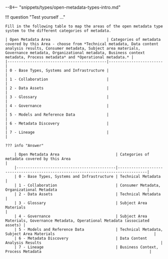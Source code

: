 <!-- SPDX-License-Identifier: CC-BY-4.0 -->
<!-- Copyright Contributors to the Egeria project. -->

--8<-- "snippets/types/open-metadata-types-intro.md"

!!! question "Test yourself ..."

    Fill in the following table to map the areas of the open metadata type system to the different categories of metadata.
    
    | Open Metadata Area                         | Categories of metadata covered by this Area - choose from *Technical metadata, Data content analysis results, Consumer metadata, Subject area materials, Governance metadata, Organizational metadata, Business context metadata, Process metadata* and *Operational metadata.* |
    |--------------------------------------------|------------------------|
    | 0 - Base Types, Systems and Infrastructure |                        |
    | 1 - Collaboration                          |                        |
    | 2 - Data Assets                            |                        |
    | 3 - Glossary                               |                        |
    | 4 - Governance                             |                        |
    | 5 - Models and Reference Data              |                        |
    | 6 - Metadata Discovery                     |                        |
    | 7 - Lineage                                |                        |
    
    ??? info "Answer"
        
        | Open Metadata Area                         | Categories of metadata covered by this Area                                              |
        |--------------------------------------------|-----------------------------------------------------------------------------------|
        | 0 - Base Types, Systems and Infrastructure | Technical Metadata                                                                |
        | 1 - Collaboration                          | Consumer Metadata, Organizational Metadata                                        |
        | 2 - Data Assets                            | Technical Metadata                                                                |
        | 3 - Glossary                               | Subject Area Materials                                                                |
        | 4 - Governance                             | Subject Area Materials, Governance Metadata, Operational Metadata (associated assets) |
        | 5 - Models and Reference Data              | Technical Metadata, Subject Area Materials                                            |
        | 6 - Metadata Discovery                     | Data Content Analysis Results                                                     |
        | 7 - Lineage                                | Business Context, Process Metadata                                                |
        





